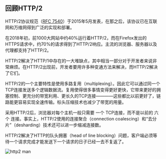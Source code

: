 ## 回顾HTTP/2

HTTP/2协议规范（[RFC 7540](https://httpwg.org/specs/rfc7540.html)）于2015年5月发表，在那之后，该协议已在互联网和万维网得到广泛的实现和部署。

在2018年初，前1000大网站中约40%运行着HTTP/2，而在Firefox发出的HTTPS请求中，约70%的请求得到了HTTP/2响应。主流的浏览器、服务器以及代理都支持了HTTP/2。

HTTP/2解决了HTTP/1中存在的一大堆缺点，其中相当一部分对于开发者来说非常麻烦。在HTTP/2出现前，开发者要用许多种变通方法来解决，而HTTP/2解决了它们。

HTTP/2的一个主要特性是使用多路复用（multiplexing）。因此它可以通过同一个TCP连接发送多个逻辑数据流。复用使得很多事情变得更好更快，它带来更好的拥塞控制、更充分的带宽利用、更长久的TCP连接————这些都比以前更好了，链路能更容易实现全速传输。标头压缩技术也减少了带宽的用量。

采用HTTP/2后，浏览器对每个主机一般只需要 一个 TCP连接，而不是以前的 六个 连接。事实上，HTTP/2使用的连接聚合（connection coalescing）和“去分片”（desharding）技术还可以进一步缩减连接数。

HTTP/2解决了HTTP的队头拥塞（head of line blocking）问题，客户端必须等待一个请求完成才能发送下一个请求的日子已经一去不复返了。

![http2 man](../images/h2-man.jpg)
